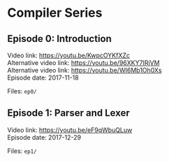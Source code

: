 # Compiler Series

## Episode 0: Introduction

Video link: https://youtu.be/KwpcOYKfXZc  
Alternative video link: https://youtu.be/96XKY7IRjVM  
Alternative video link: https://youtu.be/WI6Mb1Oh0Xs  
Episode date: 2017-11-18  

Files: `ep0/`

## Episode 1: Parser and Lexer

Video link: https://youtu.be/eF9qWbuQLuw  
Episode date: 2017-12-29  

Files: `ep1/`

